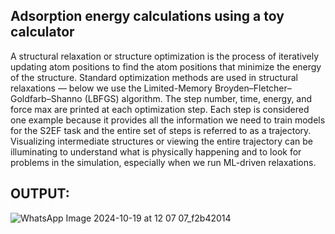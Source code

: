 ## Adsorption energy calculations using a toy calculator
A structural relaxation or structure optimization is the process of iteratively updating atom positions to find the atom positions that minimize the energy of the structure. Standard optimization methods are used in structural relaxations — below we use the Limited-Memory Broyden–Fletcher–Goldfarb–Shanno (LBFGS) algorithm. The step number, time, energy, and force max are printed at each optimization step. Each step is considered one example because it provides all the information we need to train models for the S2EF task and the entire set of steps is referred to as a trajectory. Visualizing intermediate structures or viewing the entire trajectory can be illuminating to understand what is physically happening and to look for problems in the simulation, especially when we run ML-driven relaxations.

## OUTPUT:

![WhatsApp Image 2024-10-19 at 12 07 07_f2b42014](https://github.com/user-attachments/assets/7f301a29-d837-420a-8754-eb54cb63d0fb)

